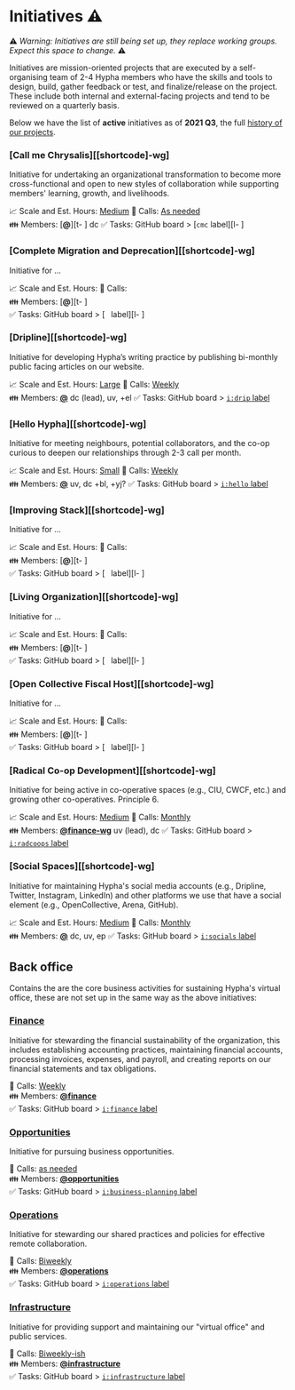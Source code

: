 # Initiatives ⚠️

⚠️ _Warning: Initiatives are still being set up, they replace working groups. Expect this space to change._ ⚠️

Initiatives are mission-oriented projects that are executed by a self-organising team of 2-4 Hypha members who have the skills and tools to design, build, gather feedback or test, and finalize/release on the project. These include both internal and external-facing projects and tend to be reviewed on a quarterly basis. 

Below we have the list of **active** initiatives as of **2021 Q3**, the full [history of our projects][projects].

### [Call me Chrysalis][[shortcode]-wg]

Initiative for undertaking an organizational transformation to become more cross-functional and open to new styles of collaboration while supporting  members' learning, growth, and livelihoods.

📈 Scale and Est. Hours: [Medium][hours]
📅 Calls: [As needed][calendar]  
👪 Members: [**@**][t- ]  dc
✅ Tasks: GitHub board > [`cmc` label][l- ]  

### [Complete Migration and Deprecation][[shortcode]-wg]

Initiative for ...

📈 Scale and Est. Hours: [][hours]
📅 Calls: [ ][calendar]  
👪 Members: [**@**][t- ]  
✅ Tasks: GitHub board > [` ` label][l- ]  

### [Dripline][[shortcode]-wg]

Initiative for developing Hypha’s writing practice by publishing bi-monthly public facing articles on our website.

📈 Scale and Est. Hours: [Large][hours]
📅 Calls: [Weekly][calendar]   
👪 Members: [**@**][t-fin] dc (lead), uv, +el
✅ Tasks: GitHub board > [`i:drip` label][l-fin]  

### [Hello Hypha][[shortcode]-wg]

Initiative for meeting neighbours, potential collaborators, and the co-op curious to deepen our relationships through 2-3 call per month.

📈 Scale and Est. Hours: [Small][hours]
📅 Calls: [Weekly][calendar]   
👪 Members: [**@**][t-fin]  uv, dc +bl, +yj?
✅ Tasks: GitHub board > [`i:hello` label][l-fin] 

### [Improving Stack][[shortcode]-wg]

Initiative for ...

📈 Scale and Est. Hours: [][hours]
📅 Calls: [ ][calendar]  
👪 Members: [**@**][t- ]  
✅ Tasks: GitHub board > [` ` label][l- ]  

### [Living Organization][[shortcode]-wg]

Initiative for ...

📈 Scale and Est. Hours: [][hours]
📅 Calls: [ ][calendar]  
👪 Members: [**@**][t- ]  
✅ Tasks: GitHub board > [` ` label][l- ]  

### [Open Collective Fiscal Host][[shortcode]-wg]

Initiative for ...

📈 Scale and Est. Hours: [][hours]
📅 Calls: [ ][calendar]  
👪 Members: [**@**][t- ]  
✅ Tasks: GitHub board > [` ` label][l- ]  

### [Radical Co-op Development][[shortcode]-wg]

Initiative for being active in co-operative spaces (e.g., CIU, CWCF, etc.) and growing other co-operatives. Principle 6. 

📈 Scale and Est. Hours: [Medium][hours]
📅 Calls: [Monthly][calendar]   
👪 Members: [**@finance-wg**][t-fin]  uv (lead), dc
✅ Tasks: GitHub board > [`i:radcoops` label][l-fin] 

### [Social Spaces][[shortcode]-wg]

Initiative for maintaining Hypha's social media accounts (e.g., Dripline, Twitter, Instagram, LinkedIn) and other platforms we use that have a social element (e.g., OpenCollective, Arena, GitHub).

📈 Scale and Est. Hours: [Medium][hours]
📅 Calls: [Monthly][calendar]   
👪 Members: [**@**][t-fin]  dc, uv, ep
✅ Tasks: GitHub board > [`i:socials` label][l-fin] 


## Back office 

Contains the are the core business activities for sustaining Hypha's virtual office, these are not set up in the same way as the above initiatives:

### [Finance][fin-wg]

Initiative for stewarding the financial sustainability of the organization, this includes establishing accounting practices, maintaining financial accounts, processing invoices, expenses, and payroll, and creating reports on our financial statements and tax obligations.

📅 Calls: [Weekly][calendar]   
👪 Members: [**@finance**][t-fin]  
✅ Tasks: GitHub board > [`i:finance` label][l-fin]  

### [Opportunities][biz-wg]

Initiative for pursuing business opportunities.

📅 Calls: [as needed][calendar]  
👪 Members: [**@opportunities**][t-biz]  
✅ Tasks: GitHub board > [`i:business-planning` label][l-biz]  

### [Operations][ops-wg]

Initiative for stewarding our shared practices and policies for effective remote collaboration.

📅 Calls: [Biweekly][calendar]  
👪 Members: [**@operations**][t-ops]  
✅ Tasks: GitHub board > [`i:operations` label][l-ops]  

### [Infrastructure][inf-wg]

Initiative for providing support and maintaining our "virtual office" and public services.

📅 Calls: [Biweekly-ish][calendar]   
👪 Members: [**@infrastructure**][t-inf]  
✅ Tasks: GitHub board > [`i:infrastructure` label][l-inf]  






<!-- Links: Important -->
[calendar]: https://link.hypha.coop/calendar
[projects]: https://link.hypha.coop/projects
[hours]: https://link.hypha.coop/hours


<!-- Links: Working Groups -->
[biz-wg]: https://link.hypha.coop/biz-wg
[fin-wg]: https://link.hypha.coop/fin-wg
[gov-wg]: https://link.hypha.coop/gov-wg
[ops-wg]: https://link.hypha.coop/ops-wg
[inf-wg]: https://link.hypha.coop/inf-wg

[l-biz]: https://github.com/orgs/hyphacoop/projects/2?card_filter_query=label:"wg:business-planning"
[l-fin]: https://github.com/orgs/hyphacoop/projects/2?card_filter_query=label:"wg:finance"
[l-gov]: https://github.com/orgs/hyphacoop/projects/2?card_filter_query=label:"wg:governance"
[l-ops]: https://github.com/orgs/hyphacoop/projects/2?card_filter_query=label:"wg:operations"
[l-inf]: https://github.com/orgs/hyphacoop/projects/2?card_filter_query=label:"wg:infrastructure"

[t-biz]: https://github.com/orgs/hyphacoop/teams/business-planning-wg/members
[t-fin]: https://github.com/orgs/hyphacoop/teams/finance-wg/members
[t-gov]: https://github.com/orgs/hyphacoop/teams/governance-wg/members 
[t-ops]: https://github.com/orgs/hyphacoop/teams/operations-wg/members
[t-inf]: https://github.com/orgs/hyphacoop/teams/infrastructure-wg/members
